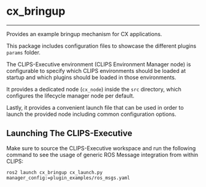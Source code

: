 # cx_bringup
---
Provides an example bringup mechanism for CX applications.

This package includes configuration files to showcase the different plugins `params` folder.

The CLIPS-Executive environment (CLIPS Environment Manager node) is configurable to specify which CLIPS environments should be loaded at startup and which plugins should be loaded in those environments.

It provides a dedicated node (`cx_node`) inside the `src` directory, which configures the lifecycle manager node per default.

Lastly, it provides a convenient launch file that can be used in order to launch the provided node including common configuration options.

## Launching The CLIPS-Executive
Make sure to source the CLIPS-Executive workspace and run the following command to see the usage of generic ROS Message integration from within CLIPS:
```
ros2 launch cx_bringup cx_launch.py manager_config:=plugin_examples/ros_msgs.yaml
```
